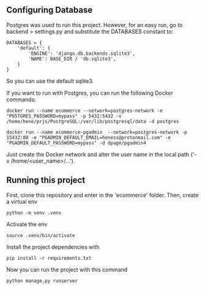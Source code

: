 ## Configuring Database
Postgres was used to run this project. However, for an easy run, go to backend > settings.py and substitute the DATABASES constant to: 

```
DATABASES = {
    'default': {
        'ENGINE': 'django.db.backends.sqlite3',
        'NAME': BASE_DIR / 'db.sqlite3',
    }
}
```
So you can use the default sqlite3. 

If you want to run with Postgres, you can run the following Docker commands:


```
docker run --name ecommerce --network=postgres-network -e "POSTGRES_PASSWORD=mypass" -p 5432:5432 -v /home/hene/prjs/PostgreSQL:/var/lib/postgresql/data -d postgres
```

```
docker run --name ecommerce-pgadmin  --network=postgres-network -p 15432:80 -e "PGADMIN_DEFAULT_EMAIL=heness@protonmail.com" -e "PGADMIN_DEFAULT_PASSWORD=mypass" -d dpage/pgadmin4
```

Just create the Docker network and alter the user name in the local path  ('-v /home/<user_name>/...'). 



## Running this project

First, clone this repository and enter in the 'ecommerce' folder. Then, create a virtual env

```
python -m venv .venv
```

Activate the env

```
source .venv/bin/activate
```


Install the project dependencies with

```
pip install -r requirements.txt
```

Now you can run the project with this command

```
python manage.py runserver
```